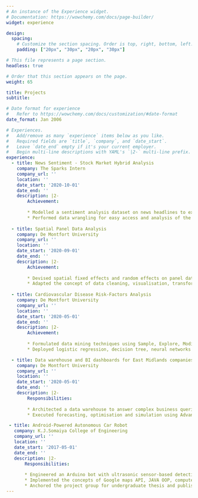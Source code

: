 ```yaml
---
# An instance of the Experience widget.
# Documentation: https://wowchemy.com/docs/page-builder/
widget: experience

design:
  spacing:
    # Customize the section spacing. Order is top, right, bottom, left.
    padding: ["20px", "30px", "20px", "30px"]

# This file represents a page section.
headless: true

# Order that this section appears on the page.
weight: 65

title: Projects
subtitle:

# Date format for experience
#   Refer to https://wowchemy.com/docs/customization/#date-format
date_format: Jan 2006

# Experiences.
#   Add/remove as many `experience` items below as you like.
#   Required fields are `title`, `company`, and `date_start`.
#   Leave `date_end` empty if it's your current employer.
#   Begin multi-line descriptions with YAML's `|2-` multi-line prefix.
experience:
  - title: News Sentiment - Stock Market Hybrid Analysis
    company: The Sparks Intern
    company_url: ''
    location: ''
    date_start: '2020-10-01'
    date_end: ''
    description: |2-
        Achievement:
        
        * Modelled a sentiment analysis dataset on news headlines to explain the peaks and troughs across BSE SENSEX stocks spanning over the period of 20 years.
        * Performed data wrangling for easy access and analysis of the hybrid model.
  
  - title: Spatial Panel Data Analysis
    company: De Montfort University
    company_url: ''
    location: ''
    date_start: '2020-09-01'
    date_end: ''
    description: |2-
        Achievement:
        
        * Devised spatial fixed effects and random effects on panel data to overcome bias caused due to heteroscedasticity, autocorrelation and cross-sectional dependency.
        * Adapted the concept of data cleaning, visualisation, transformation, modification & analysis and extract-transform-load utilising SAS, Python, and Power BI technologies.
        
  - title: Cardiovascular Disease Risk-Factors Analysis
    company: De Montfort University
    company_url: ''
    location: ''
    date_start: '2020-05-01'
    date_end: ''
    description: |2-
        Achievement:
        
        * Formulated data mining techniques using Sample, Explore, Modify, Model and Assess (SEMMA) methodology.
        * Deployed logistic regression, decision tree, neural networks and random forest model to critically identify the risk factors contributing to Cardiovascular disease by presenting the best fit model using SAS Enterprise Miner.

  - title: Data warehouse and BI dashboards for East Midlands companies
    company: De Montfort University
    company_url: ''
    location: ''
    date_start: '2020-05-01'
    date_end: ''
    description: |2-
        Responsibilities:
        
        * Architected a data warehouse to answer complex business queries by applying the concepts of extract-transform-load and star schema model using SQL.
        * Executed forecasting, optimisation and simulation using Advanced Excel techniques along with BI web reports and dashboards creation.

 - title: Android-Powered Autonomous Car Robot
   company: K.J.Somaiya College of Engineering
   company_url: ''
   location: ''
   date_start: '2017-05-01'
   date_end: ''
   description: |2-
       Responsibilities:
        
       * Engineered an Arduino bot with ultrasonic sensor-based detection and Bluetooth-Android control via a mobile.
       * Implemented the concepts of Google maps API, JAVA OOP, computer vision using OpenCV and Arduino in C.
       * Anchored the project group for undergraduate thesis and published a technical paper in IJESC with our findings.
---
```

